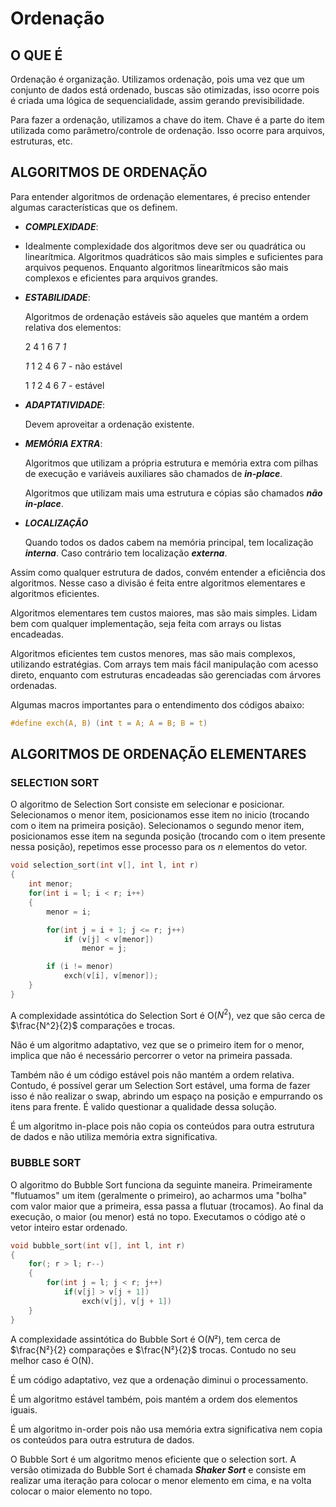 # Ordenação

## O QUE É

Ordenação é organização. Utilizamos ordenação, pois uma vez que um conjunto de dados está ordenado, buscas são otimizadas, isso ocorre pois é criada uma lógica de sequencialidade, assim gerando previsibilidade. 

Para fazer a ordenação, utilizamos a chave do item. Chave é a parte do item utilizada como parâmetro/controle de ordenação. Isso ocorre para arquivos, estruturas, etc.

## ALGORITMOS DE ORDENAÇÃO

Para entender algoritmos de ordenação elementares, é preciso entender algumas características que os definem.

- ***COMPLEXIDADE***:
- 
    Idealmente complexidade dos algoritmos deve ser ou quadrática ou linearítmica. Algoritmos quadráticos são mais simples e suficientes para arquivos pequenos. Enquanto algoritmos linearítmicos são mais complexos e eficientes para arquivos grandes.

- ***ESTABILIDADE***:
  
    Algoritmos de ordenação estáveis são aqueles que mantém a ordem relativa dos elementos:

    2 4 1 6 7 *1*

    *1* 1 2 4 6 7 - não estável

    1 *1* 2 4 6 7 - estável

- ***ADAPTATIVIDADE***:
  
    Devem aproveitar a ordenação existente.

- ***MEMÓRIA EXTRA***:
  
    Algoritmos que utilizam a própria estrutura e memória extra com pilhas de execução e variáveis auxiliares são chamados de ***in-place***.

    Algoritmos que utilizam mais uma estrutura e cópias são chamados ***não in-place***.

- ***LOCALIZAÇÃO***
  
    Quando todos os dados cabem na memória principal, tem localização ***interna***. Caso contrário tem localização ***externa***.

Assim como qualquer estrutura de dados, convém entender a eficiência dos algoritmos. Nesse caso a divisão é feita entre algoritmos elementares e algoritmos eficientes. 

Algoritmos elementares tem custos maiores, mas são mais simples. Lidam bem com qualquer implementação, seja feita com arrays ou listas encadeadas.

Algoritmos eficientes tem custos menores, mas são mais complexos, utilizando estratégias. Com arrays tem mais fácil manipulação com acesso direto, enquanto com estruturas encadeadas são gerenciadas com árvores ordenadas.

Algumas macros importantes para o entendimento dos códigos abaixo:

~~~C
#define exch(A, B) (int t = A; A = B; B = t)

~~~

## ALGORITMOS DE ORDENAÇÃO ELEMENTARES

### SELECTION SORT

O algoritmo de Selection Sort consiste em selecionar e posicionar. Selecionamos o menor item, posicionamos esse item no inicio (trocando com o item na primeira posição). Selecionamos o segundo menor item, posicionamos esse item na segunda posição (trocando com o item presente nessa posição), repetimos esse processo para os *n* elementos do vetor.

~~~C
void selection_sort(int v[], int l, int r)
{
    int menor;
    for(int i = l; i < r; i++)
    {
        menor = i;

        for(int j = i + 1; j <= r; j++)
            if (v[j] < v[menor])
                menor = j;

        if (i != menor)
            exch(v[i], v[menor]);
    }
}
~~~

A complexidade assintótica do Selection Sort é O($N^2$), vez que são cerca de $\frac{N^2}{2}$ comparações e trocas.

Não é um algoritmo adaptativo, vez que se o primeiro item for o menor, implica que não é necessário percorrer o vetor na primeira passada.

Também não é um código estável pois não mantém a ordem relativa. Contudo, é possível gerar um Selection Sort estável, uma forma de fazer isso é não realizar o swap, abrindo um espaço na posição e empurrando os itens para frente. É valido questionar a qualidade dessa solução.

É um algoritmo in-place pois não copia os conteúdos para outra estrutura de dados e não utiliza memória extra significativa.

### BUBBLE SORT

O algoritmo do Bubble Sort funciona da seguinte maneira. Primeiramente "flutuamos" um item (geralmente o primeiro), ao acharmos uma "bolha" com valor maior que a primeira, essa passa a flutuar (trocamos). Ao final da execução, o maior (ou menor) está no topo. Executamos o código até o vetor inteiro estar ordenado.

~~~C
void bubble_sort(int v[], int l, int r)
{
    for(; r > l; r--)
    {
        for(int j = l; j < r; j++)
            if(v[j] > v[j + 1])
                exch(v[j], v[j + 1])
    }
}
~~~

A complexidade assintótica do Bubble Sort é O($N²$), tem cerca de $\frac{N²}{2} comparações e $\frac{N²}{2}$ trocas. Contudo no seu melhor caso é O(N).

É um código adaptativo, vez que a ordenação diminui o processamento.

É um algoritmo estável também, pois mantém a ordem dos elementos iguais.

É um algoritmo in-order pois não usa memória extra significativa nem copia os conteúdos para outra estrutura de dados.

O Bubble Sort é um algoritmo menos eficiente que o selection sort. A versão otimizada do Bubble Sort é chamada ***Shaker Sort*** e consiste em realizar uma iteração para colocar o menor elemento em cima, e na volta colocar o maior elemento no topo.